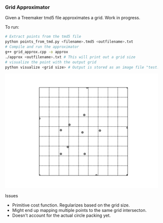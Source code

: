 ### Grid Approximator

Given a Treemaker tmd5 file approximates a grid. Work in progress.

To run:
```bash
# Extract points from the tmd5 file
python points_from_tmd.py <filename>.tmd5 <outfilename>.txt
# Compile and run the approximator
g++ grid_approx.cpp -o approx 
./approx <outfilename>.txt # This will print out a grid size
# visualize the point with the output grid
python visualize <grid size> # Output is stored as an image file "test.png"
```
![Sample](test.png)


Issues
- Primitive cost function. Regularizes based on the grid size.
- Might end up mapping multiple points to the same grid intersecton.
- Doesn't account for the actual circle packing yet.
